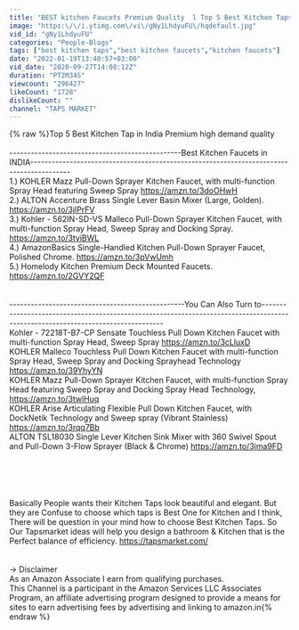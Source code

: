 ```yaml
---
title: "BEST kitchen Faucets Premium Quality  l Top 5 Best Kitchen Taps"
image: "https:\/\/i.ytimg.com\/vi\/gNy1LhdyuFU\/hqdefault.jpg"
vid_id: "gNy1LhdyuFU"
categories: "People-Blogs"
tags: ["best kitchen taps","best kitchen faucets","kitchen faucets"]
date: "2022-01-19T13:40:57+03:00"
vid_date: "2020-09-27T14:08:12Z"
duration: "PT2M34S"
viewcount: "296427"
likeCount: "1728"
dislikeCount: ""
channel: "TAPS MARKET"
---
```

{% raw %}Top 5 Best Kitchen Tap in India Premium high demand quality<br /><br />------------------------------------------------Best Kitchen Faucets in INDIA-----------------------------------------------------------------------------------------<br />1.) KOHLER Mazz Pull-Down Sprayer Kitchen Faucet, with multi-function Spray Head featuring Sweep Spray   <a rel="nofollow" target="blank" href="https://amzn.to/3doOHwH">https://amzn.to/3doOHwH</a><br />2.) ALTON Accenture Brass Single Lever Basin Mixer (Large, Golden). <a rel="nofollow" target="blank" href="https://amzn.to/3jlPrFV">https://amzn.to/3jlPrFV</a><br />3.) Kohler - 562IN-SD-VS Malleco Pull-Down Sprayer Kitchen Faucet, with multi-function Spray Head, Sweep Spray and Docking Spray.  <a rel="nofollow" target="blank" href="https://amzn.to/3tyiBWL">https://amzn.to/3tyiBWL</a><br />4.) AmazonBasics Single-Handled Kitchen Pull-Down Sprayer Faucet, Polished Chrome.      <a rel="nofollow" target="blank" href="https://amzn.to/3pVwUmh">https://amzn.to/3pVwUmh</a><br />5.) Homelody Kitchen Premium Deck Mounted Faucets.  <a rel="nofollow" target="blank" href="https://amzn.to/2GVY2QF">https://amzn.to/2GVY2QF</a><br /><br /><br />-------------------------------------------------You Can Also Turn to--------------------------------------------------------------------------------------------------------------------------------<br />Kohler - 72218T-B7-CP Sensate Touchless Pull Down Kitchen Faucet with multi-function Spray Head, Sweep Spray  <a rel="nofollow" target="blank" href="https://amzn.to/3cLluxD">https://amzn.to/3cLluxD</a><br />KOHLER Malleco Touchless Pull Down Kitchen Faucet with multi-function Spray Head, Sweep Spray and Docking Sprayhead Technology  <a rel="nofollow" target="blank" href="https://amzn.to/39YhyYN">https://amzn.to/39YhyYN</a><br />KOHLER Mazz Pull-Down Sprayer Kitchen Faucet, with multi-function Spray Head featuring Sweep Spray and Docking Spray Head Technology,   <a rel="nofollow" target="blank" href="https://amzn.to/3twlHuq">https://amzn.to/3twlHuq</a><br />KOHLER Arise Articulating Flexible Pull Down Kitchen Faucet, with DockNetik Technology and Sweep spray (Vibrant Stainless)   <a rel="nofollow" target="blank" href="https://amzn.to/3rqq7Bb">https://amzn.to/3rqq7Bb</a><br />ALTON TSL18030 Single Lever Kitchen Sink Mixer with 360 Swivel Spout and Pull-Down 3-Flow Sprayer (Black &amp; Chrome)    <a rel="nofollow" target="blank" href="https://amzn.to/3jma9FD">https://amzn.to/3jma9FD</a><br /><br /><br /><br /><br /><br />Basically People wants their Kitchen Taps look beautiful and elegant. But they are Confuse to choose which taps is Best One for Kitchen and I think, There will be question in your mind how to choose Best Kitchen Taps. So Our Tapsmarket ideas will help you design a bathroom &amp; Kitchen that is the Perfect balance of efficiency. <a rel="nofollow" target="blank" href="https://tapsmarket.com/">https://tapsmarket.com/</a><br /><br /><br />→ Disclaimer<br />As an Amazon Associate I earn from qualifying purchases.<br />This Channel is a participant in the Amazon Services LLC Associates Program, an affiliate advertising program designed to provide a means for sites to earn advertising fees by advertising and linking to amazon.in{% endraw %}
